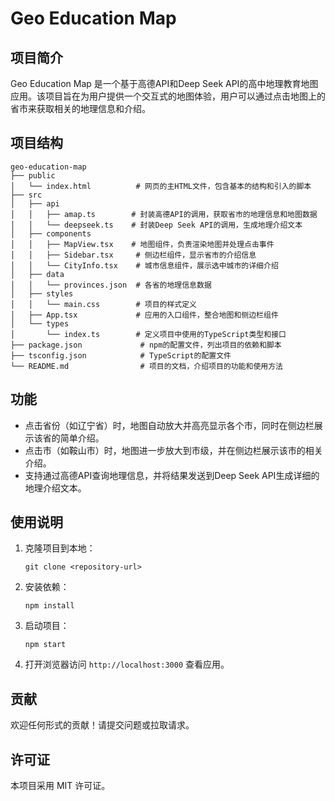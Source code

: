 # Geo Education Map

## 项目简介
Geo Education Map 是一个基于高德API和Deep Seek API的高中地理教育地图应用。该项目旨在为用户提供一个交互式的地图体验，用户可以通过点击地图上的省市来获取相关的地理信息和介绍。

## 项目结构
```
geo-education-map
├── public
│   └── index.html          # 网页的主HTML文件，包含基本的结构和引入的脚本
├── src
│   ├── api
│   │   ├── amap.ts        # 封装高德API的调用，获取省市的地理信息和地图数据
│   │   └── deepseek.ts    # 封装Deep Seek API的调用，生成地理介绍文本
│   ├── components
│   │   ├── MapView.tsx    # 地图组件，负责渲染地图并处理点击事件
│   │   ├── Sidebar.tsx     # 侧边栏组件，显示省市的介绍信息
│   │   └── CityInfo.tsx    # 城市信息组件，展示选中城市的详细介绍
│   ├── data
│   │   └── provinces.json  # 各省的地理信息数据
│   ├── styles
│   │   └── main.css        # 项目的样式定义
│   ├── App.tsx             # 应用的入口组件，整合地图和侧边栏组件
│   └── types
│       └── index.ts        # 定义项目中使用的TypeScript类型和接口
├── package.json             # npm的配置文件，列出项目的依赖和脚本
├── tsconfig.json            # TypeScript的配置文件
└── README.md                # 项目的文档，介绍项目的功能和使用方法
```

## 功能
- 点击省份（如辽宁省）时，地图自动放大并高亮显示各个市，同时在侧边栏展示该省的简单介绍。
- 点击市（如鞍山市）时，地图进一步放大到市级，并在侧边栏展示该市的相关介绍。
- 支持通过高德API查询地理信息，并将结果发送到Deep Seek API生成详细的地理介绍文本。

## 使用说明
1. 克隆项目到本地：
   ```
   git clone <repository-url>
   ```
2. 安装依赖：
   ```
   npm install
   ```
3. 启动项目：
   ```
   npm start
   ```
4. 打开浏览器访问 `http://localhost:3000` 查看应用。

## 贡献
欢迎任何形式的贡献！请提交问题或拉取请求。

## 许可证
本项目采用 MIT 许可证。